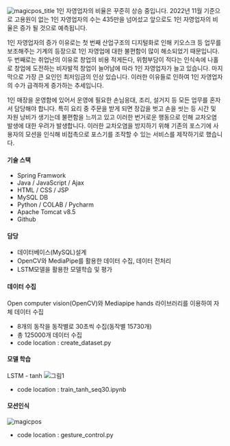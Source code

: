 ![magicpos_title](https://github.com/baekjaeseok/magicpos/assets/133929822/848f4869-16e1-46cb-be3a-cc7bd5c4770e)
1인 자영업자의 비율은 꾸준히 상승 중입니다.
2022년 11월 기준으로 고용원이 없는 1인 자영업자의 수는 435만을 넘어섰고 
앞으로도 1인 자영업자의 비율은 증가 될 것으로 예측됩니다.

1인 자영업자의 증가 이유로는 첫 번째 산업구조의 디지털화로 인해 키오스크 등 업무를 보조해주는 기계의 등장으로 1인 자영업에 대한 불편함이 많이 해소되었기 때문입니다.
두 번째로는 취업난의 이유로 창업의 비용 적게든다, 위험부담이 적다는 인식속에 나홀로 창업에 도전하는 비자발적 창업이 늘어남에 따라 1인 자영업자가 늘고 있습니다.
마지막으로 가장 큰 요인인 최저임금의 인상 있습니다. 
이러한 이유들로 인하여 1인 자영업자의 수가 급격하게 증가하는 추세입니다.

1인 매장을 운영함에 있어서 운영에 필요한 손님응대, 조리, 설거지 등 모든 업무를 혼자서 담당해야 합니다. 
특히 요리 중 주문을 받게 되면 장갑을 벗고 손을 씻는 등 시간 및 자원 낭비가 생기는데 불편함을 느끼고 있고 이러한 번거로운 행동으로 인해 교차오염 발생에 대한 우려가 발생합니다.
이러한 교차오염을 방지하기 위해 기존의 포스기에 사용자의 모션을 인식해 비접촉으로 포스기를 조작할 수 있는 서비스를 제작하기로 했습니다.
#### 기술 스택
* Spring Framwork
* Java / JavaScript / Ajax
* HTML / CSS / JSP
* MySQL DB
* Python / COLAB / Pycharm
* Apache Tomcat v8.5
* Github

#### 담당
* 데이터베이스(MySQL)설계
* OpenCV와 MediaPipe를 활용한 데이터 수집, 데이터 전처리
* LSTM모델을 활용한 모델학습 및 평가

#### 데이터 수집
Open computer vision(OpenCV)와 Mediapipe hands 라이브러리를 이용하여 자체 데이터 수집
* 8개의 동작을 동작별로 30초씩 수집(동작별 15730개)
* 총 125000개 데이터 수집
* code location : create_dataset.py

#### 모델 학습
LSTM - tanh
![그림1](https://github.com/baekjaeseok/magicpos/assets/133929822/3d94188a-3d7b-4d70-b482-0c330ce59f2a)
* code location : train_tanh_seq30.ipynb

#### 모션인식
![magicpos](https://github.com/baekjaeseok/magicpos/assets/133929822/42c7e6a0-fa7a-4578-82a8-88f417a6812c)
* code location : gesture_control.py

  
